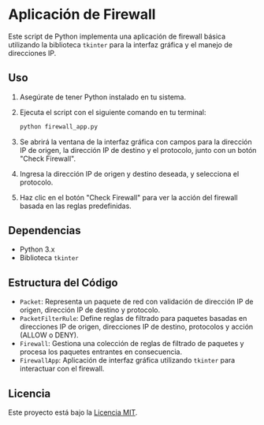 # Aplicación de Firewall

Este script de Python implementa una aplicación de firewall básica utilizando la biblioteca `tkinter` para la interfaz gráfica y el manejo de direcciones IP.

## Uso

1. Asegúrate de tener Python instalado en tu sistema.
2. Ejecuta el script con el siguiente comando en tu terminal:

    ```bash
    python firewall_app.py
    ```

3. Se abrirá la ventana de la interfaz gráfica con campos para la dirección IP de origen, la dirección IP de destino y el protocolo, junto con un botón "Check Firewall".
4. Ingresa la dirección IP de origen y destino deseada, y selecciona el protocolo.
5. Haz clic en el botón "Check Firewall" para ver la acción del firewall basada en las reglas predefinidas.

## Dependencias

- Python 3.x
- Biblioteca `tkinter`

## Estructura del Código

- `Packet`: Representa un paquete de red con validación de dirección IP de origen, dirección IP de destino y protocolo.
- `PacketFilterRule`: Define reglas de filtrado para paquetes basadas en direcciones IP de origen, direcciones IP de destino, protocolos y acción (ALLOW o DENY).
- `Firewall`: Gestiona una colección de reglas de filtrado de paquetes y procesa los paquetes entrantes en consecuencia.
- `FirewallApp`: Aplicación de interfaz gráfica utilizando `tkinter` para interactuar con el firewall.

## Licencia

Este proyecto está bajo la [Licencia MIT](LICENSE).
